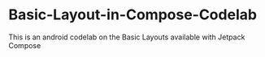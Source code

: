 # Basic-Layout-in-Compose-Codelab
This is an android codelab on the Basic Layouts available with Jetpack Compose

